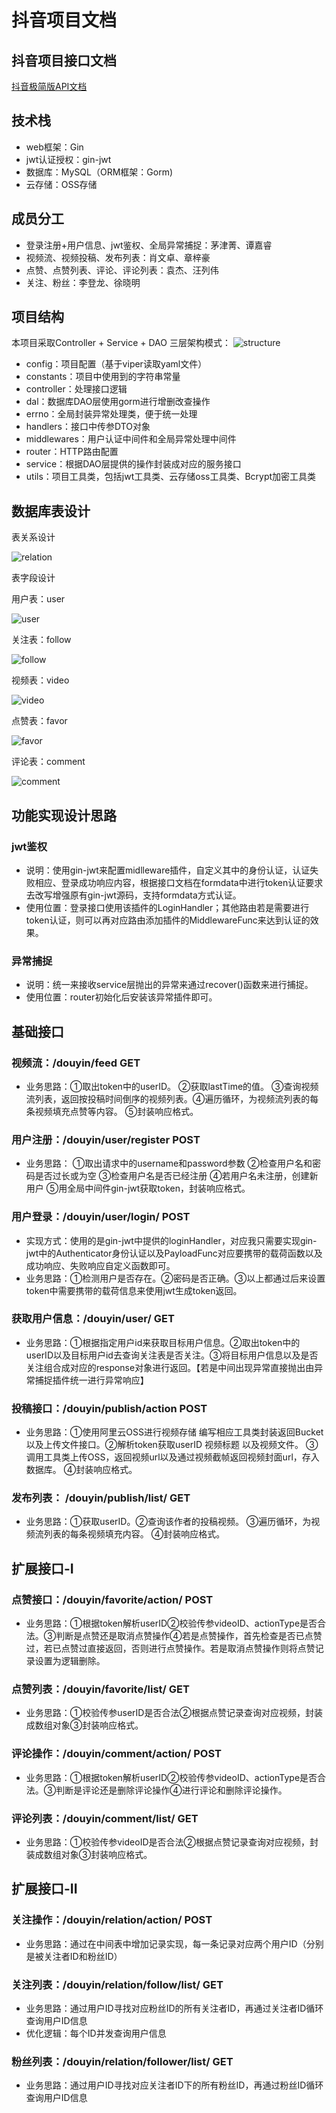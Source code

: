 # 抖音项目文档
## 抖音项目接口文档
[抖音极简版API文档](https://www.apifox.cn/apidoc/shared-8cc50618-0da6-4d5e-a398-76f3b8f766c5/api-18345145)
## 技术栈
- web框架：Gin 
- jwt认证授权：gin-jwt
- 数据库：MySQL（ORM框架：Gorm)
- 云存储：OSS存储

## 成员分工
- 登录注册+用户信息、jwt鉴权、全局异常捕捉：茅津菁、谭嘉睿
- 视频流、视频投稿、发布列表：肖文卓、章梓豪
- 点赞、点赞列表、评论、评论列表：袁杰、汪列伟
- 关注、粉丝：李登龙、徐晓明 
  
## 项目结构
  本项目采取Controller + Service + DAO 三层架构模式：
  ![structure](https://tva1.sinaimg.cn/large/e6c9d24ely1h35qxwshlej207e0xjq44.jpg)
  
- config：项目配置（基于viper读取yaml文件）
- constants：项目中使用到的字符串常量
- controller：处理接口逻辑
- dal：数据库DAO层使用gorm进行增删改查操作
- errno：全局封装异常处理类，便于统一处理
- handlers：接口中传参DTO对象
- middlewares：用户认证中间件和全局异常处理中间件
- router：HTTP路由配置
- service：根据DAO层提供的操作封装成对应的服务接口
- utils：项目工具类，包括jwt工具类、云存储oss工具类、Bcrypt加密工具类

## 数据库表设计
表关系设计

![relation](https://tva1.sinaimg.cn/large/e6c9d24ely1h35qx3y5kbj20g50ctwes.jpg)

表字段设计

用户表：user

![user](https://tva1.sinaimg.cn/large/e6c9d24ely1h35qyiup5bj20g3075jst.jpg)

关注表：follow

![follow](https://tva1.sinaimg.cn/large/e6c9d24ely1h35r4o55gtj20fc05o756.jpg)

视频表：video

![video](https://tva1.sinaimg.cn/large/e6c9d24ely1h35qze5hboj20gb072gn1.jpg)

点赞表：favor

![favor](https://tva1.sinaimg.cn/large/e6c9d24ely1h35qyyxb7pj20ev05rjsc.jpg)

评论表：comment

![comment](https://tva1.sinaimg.cn/large/e6c9d24ely1h35r0zrkktj20f506hjsi.jpg)

## 功能实现设计思路
### jwt鉴权
- 说明：使用gin-jwt来配置midlleware插件，自定义其中的身份认证，认证失败相应、登录成功响应内容，根据接口文档在formdata中进行token认证要求去改写增强原有gin-jwt源码，支持formdata方式认证。
- 使用位置：登录接口使用该插件的LoginHandler；其他路由若是需要进行token认证，则可以再对应路由添加插件的MiddlewareFunc来达到认证的效果。

### 异常捕捉
- 说明：统一来接收service层抛出的异常来通过recover()函数来进行捕捉。
- 使用位置：router初始化后安装该异常插件即可。


## 基础接口
### 视频流：/douyin/feed GET
- 业务思路：①取出token中的userID。 ②获取lastTime的值。 ③查询视频流列表，返回按投稿时间倒序的视频列表。④遍历循环，为视频流列表的每条视频填充点赞等内容。 ⑤封装响应格式。

### 用户注册：/douyin/user/register POST
- 业务思路： ①取出请求中的username和password参数  ②检查用户名和密码是否过长或为空 ③检查用户名是否已经注册  ④若用户名未注册，创建新用户  ⑤用全局中间件gin-jwt获取token，封装响应格式。

### 用户登录：/douyin/user/login/ POST
- 实现方式：使用的是gin-jwt中提供的loginHandler，对应我只需要实现gin-jwt中的Authenticator身份认证以及PayloadFunc对应要携带的载荷函数以及成功响应、失败响应自定义函数即可。
- 业务思路：①检测用户是否存在。②密码是否正确。③以上都通过后来设置token中需要携带的载荷信息来使用jwt生成token返回。

### 获取用户信息：/douyin/user/ GET
- 业务思路：①根据指定用户id来获取目标用户信息。②取出token中的userID以及目标用户id去查询关注表是否关注。③将目标用户信息以及是否关注组合成对应的response对象进行返回。【若是中间出现异常直接抛出由异常捕捉插件统一进行异常响应】

### 投稿接口：/douyin/publish/action POST
- 业务思路：①使用阿里云OSS进行视频存储 编写相应工具类封装返回Bucket以及上传文件接口。②解析token获取userID 视频标题 以及视频文件。 ③调用工具类上传OSS，返回视频url以及通过视频截帧返回视频封面url，存入数据库。 ④封装响应格式。

### 发布列表： /douyin/publish/list/ GET
- 业务思路：①获取userID。②查询该作者的投稿视频。 ③遍历循环，为视频流列表的每条视频填充内容。 ④封装响应格式。

## 扩展接口-I
### 点赞接口：/douyin/favorite/action/ POST
- 业务思路：①根据token解析userID②校验传参videoID、actionType是否合法。③判断是点赞还是取消点赞操作④若是点赞操作，首先检查是否已点赞过，若已点赞过直接返回，否则进行点赞操作。若是取消点赞操作则将点赞记录设置为逻辑删除。

### 点赞列表：/douyin/favorite/list/ GET
- 业务思路：①校验传参userID是否合法②根据点赞记录查询对应视频，封装成数组对象③封装响应格式。

### 评论操作：/douyin/comment/action/ POST
- 业务思路：①根据token解析userID②校验传参videoID、actionType是否合法。③判断是评论还是删除评论操作④进行评论和删除评论操作。

### 评论列表：/douyin/comment/list/ GET
- 业务思路：①校验传参videoID是否合法②根据点赞记录查询对应视频，封装成数组对象③封装响应格式。


## 扩展接口-II
### 关注操作：/douyin/relation/action/  POST
- 业务思路：通过在中间表中增加记录实现，每一条记录对应两个用户ID（分别是被关注者ID和粉丝ID）
### 关注列表：/douyin/relation/follow/list/ GET
- 业务思路：通过用户ID寻找对应粉丝ID的所有关注者ID，再通过关注者ID循环查询用户ID信息
- 优化逻辑：每个ID并发查询用户信息
### 粉丝列表：/douyin/relation/follower/list/ GET
- 业务思路：通过用户ID寻找对应关注者ID下的所有粉丝ID，再通过粉丝ID循环查询用户ID信息
